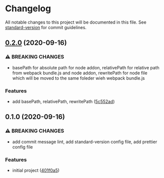 # Changelog

All notable changes to this project will be documented in this file. See [standard-version](https://github.com/conventional-changelog/standard-version) for commit guidelines.

## [0.2.0](https://github.com/KevinAo22/node-native-addons-loader/compare/v0.1.0...v0.2.0) (2020-09-16)


### ⚠ BREAKING CHANGES

* basePath for absolute path for node addon, relativePath for relative path from
webpack bundle.js and node addon, rewritePath for node file which will be moved to the same foleder
wieh webpack bundle.js

### Features

* add basePath, relativePath, rewritePath ([5c552ad](https://github.com/KevinAo22/node-native-addons-loader/commit/5c552adc3769d2b6b903cb94a46bf257fab336f8))

## 0.1.0 (2020-09-16)


### ⚠ BREAKING CHANGES

* add commit message lint, add standard-version config file, add prettier config file

### Features

* initial project ([401f0a5](https://github.com/KevinAo22/node-native-addons-loader/commit/401f0a5c37e88ed6c7c7e6acc27314b69c30ae5f))
